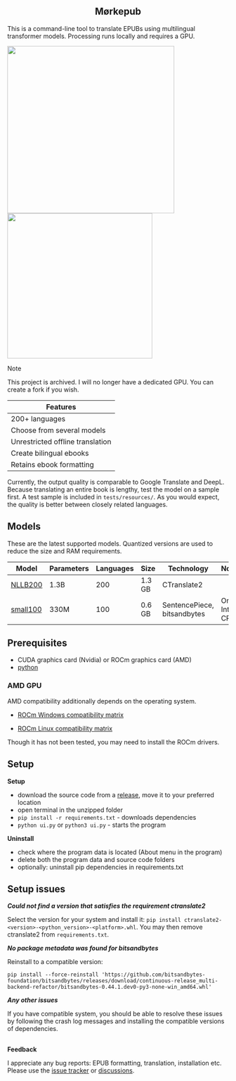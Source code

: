 <h2 align="center">Mørkepub</h2>

This is a command-line tool to translate EPUBs using multilingual transformer models.
Processing runs locally and requires a GPU.

<img src="https://github.com/user-attachments/assets/dadf0c1e-72cd-48ac-bdc0-cf44ff625080" width="380px"/>

<img src="https://github.com/user-attachments/assets/70fb0e42-238e-457f-9cae-491101213a4e" width="330px"/>

> [!NOTE]  
> This project is archived. I will no longer have a dedicated GPU. You can create a fork if you wish.

| Features  |
| ------------- |
| 200+ languages  |
| Choose from several models |
| Unrestricted offline translation  |
| Create bilingual ebooks  |
| Retains ebook formatting |

Currently, the output quality is comparable to Google Translate and DeepL.
Because translating an entire book is lengthy, test the model on a sample first.
A test sample is included in `tests/resources/`. 
As you would expect, the quality is better between closely related languages.

## Models

These are the latest supported models. Quantized versions are used to reduce the size and RAM requirements.

| Model  | Parameters | Languages | Size | Technology | Notes |
| -------------|-------------|-------------|-------------|-------------|-------------|
| [NLLB200](https://huggingface.co/facebook/nllb-200-distilled-1.3B)  | 1.3B | 200 | 1.3 GB |  CTranslate2 | |
| [small100](https://huggingface.co/alirezamsh/small100) | 330M | 100 | 0.6 GB | SentencePiece, bitsandbytes | Only Intel CPUs |

## Prerequisites
- CUDA graphics card (Nvidia) or ROCm graphics card (AMD)
- [python](https://www.python.org/downloads/)

### AMD GPU

AMD compatibility additionally depends on the operating system.

- [ROCm Windows compatibility matrix](https://rocm.docs.amd.com/en/docs-5.7.0/release/windows_support.html)

- [ROCm Linux compatibility matrix](https://rocm.docs.amd.com/en/docs-5.7.0/release/gpu_os_support.html)

Though it has not been tested, you may need to install the ROCm drivers.

## Setup

**Setup**
- download the source code from a [release](https://github.com/BLCK-B/Moerkepub/releases), move it to your preferred location
- open terminal in the unzipped folder
- `pip install -r requirements.txt` - downloads dependencies
- `python ui.py` or `python3 ui.py` - starts the program

**Uninstall**
- check where the program data is located (About menu in the program)
- delete both the program data and source code folders
- optionally: uninstall pip dependencies in requirements.txt

## Setup issues

***Could not find a version that satisfies the requirement ctranslate2***

Select the version for your system and install it: `pip install ctranslate2-<version>-<python_version>-<platform>.whl`.
You may then remove ctranslate2 from `requirements.txt`.

***No package metadata was found for bitsandbytes***

Reinstall to a compatible version:

```
pip install --force-reinstall 'https://github.com/bitsandbytes-foundation/bitsandbytes/releases/download/continuous-release_multi-backend-refactor/bitsandbytes-0.44.1.dev0-py3-none-win_amd64.whl'
```

***Any other issues***

If you have compatible system, you should be able to resolve these issues by following the crash log messages and installing the compatible versions of dependencies.

##

**Feedback**

I appreciate any bug reports: EPUB formatting, translation, installation etc.
Please use the [issue tracker](https://github.com/BLCK-B/Moerkepub/issues) or [discussions](https://github.com/BLCK-B/Moerkepub/discussions).
